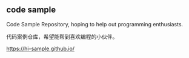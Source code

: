 ## code sample

Code Sample Repository, hoping to help out programming enthusiasts.

代码案例仓库，希望能帮到喜欢编程的小伙伴。

https://hi-sample.github.io/
